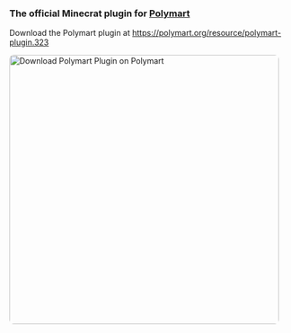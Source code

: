 ### The official Minecrat plugin for [Polymart](https://polymart.org)
Download the Polymart plugin at https://polymart.org/resource/polymart-plugin.323

[<img src="https://images.polymart.org/resource/323/default.jpg" style="border-radius: 8px" width="480" alt="Download Polymart Plugin on Polymart" title="Download Polymart Plugin on Polymart">](https://polymart.org/resource/polymart-plugin.323)
